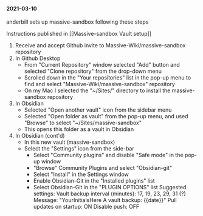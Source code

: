 #### 2021-03-10

anderbill sets up massive-sandbox following these steps

Instructions published in [[Massive-sandbox Vault setup]]

1. Receive and accept Github invite to Massive-Wiki/massive-sandbox repository
2. In Github Desktop
    - From "Current Repository" window selected "Add" button and selected "Clone repository" from the drop-down menu
    - Scrolled down in the "Your repositories" list in the pop-up menu to find and select "Massive-Wiki/massive-sandbox" repository
    - On my Mac I selected the "~/Sites/" directory to install the massive-sandbox repository
 3. In Obsidian
     - Selected "Open another vault" icon from the sidebar menu
     - Selected "Open folder as vault" from the pop-up menu, and used "Browse" to select "~/Sites/massive-sandbox"
     - This opens this folder as a vault in Obsidian
   4. In Obsidian (cont'd)
       - In this new vault (massive-sandbox)
       - Select the "Settings" icon from the side-bar
       		- Select "Community plugins" and disable "Safe mode" in the pop-up window
       		- "Browse" Community Plugins and select "Obsidian-git"
       		- Select "Install" in the Settings window
       		- Enable Obsidian-Git in the "Installed plugins" list
       		- Select Obsidian-Git in the "PLUGIN OPTIONS" list
       		   Suggested settings:
			   Vault backup interval (minutes): 17, 19, 23, 29, 31 (?)
			   Message: "YourInitialsHere A vault backup: {{date}}"
			   Pull updates on startup: ON
			   Disable push: OFF
			   

